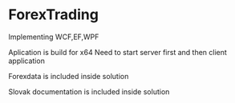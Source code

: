 # ForexTrading
Implementing WCF,EF,WPF


Aplication is build for x64
Need to start server first and then client application

Forexdata is included inside solution

Slovak documentation is included inside solution 
